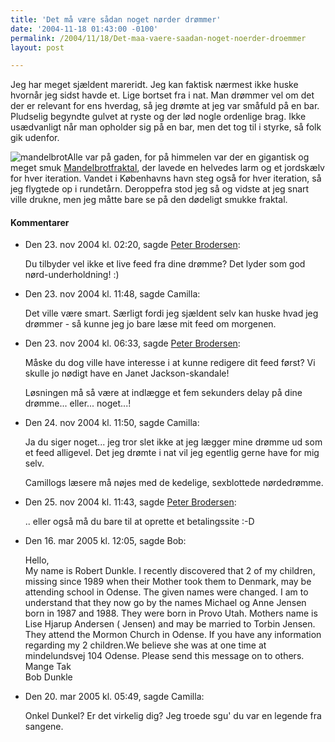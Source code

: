 ```yaml
---
title: 'Det må være sådan noget nørder drømmer'
date: '2004-11-18 01:43:00 -0100'
permalink: /2004/11/18/Det-maa-vaere-saadan-noget-noerder-droemmer
layout: post

---
```

Jeg har meget sjældent mareridt. Jeg kan faktisk nærmest ikke huske hvornår jeg sidst havde et. Lige bortset fra i nat. Man drømmer vel om det der er relevant for ens hverdag, så jeg drømte at jeg var småfuld på en bar. Pludselig begyndte gulvet at ryste og der lød nogle ordenlige brag. Ikke usædvanligt når man opholder sig på en bar, men det tog til i styrke, så folk gik udenfor.

![mandelbrot](http://www.xoc.dk/images/things/mandel.jpg)Alle var på gaden, for på himmelen var der en gigantisk og meget smuk [Mandelbrotfraktal](http://www.fllo.dk/mandelbrot.asp), der lavede en helvedes larm og et jordskælv for hver iteration. Vandet i Københavns havn steg også for hver iteration, så jeg flygtede op i rundetårn. Deroppefra stod jeg så og vidste at jeg snart ville drukne, men jeg måtte bare se på den dødeligt smukke fraktal.
<div class="vintage-comments">
<h4>Kommentarer </h4>
<ul class="vintage-comments-list"><li>
<p class="comment-meta">Den <time datetime="2004-11-23T02:20:21+01:00">23. nov 2004 kl.  02:20</time>, sagde <a href="http://pe.ter.dk/">Peter Brodersen</a>:</p>
<p>Du tilbyder vel ikke et live feed fra dine drømme? Det lyder som god nørd-underholdning! :)</p>
</li>

<li>
<p class="comment-meta">Den <time datetime="2004-11-23T11:48:33+01:00">23. nov 2004 kl.  11:48</time>, sagde Camilla:</p>
<p>Det ville være smart. Særligt fordi jeg sjældent selv kan huske hvad jeg drømmer - så kunne jeg jo bare læse mit feed om morgenen.</p>
</li>

<li>
<p class="comment-meta">Den <time datetime="2004-11-23T18:33:32+01:00">23. nov 2004 kl.  06:33</time>, sagde <a href="http://pe.ter.dk/">Peter Brodersen</a>:</p>
<p>Måske du dog ville have interesse i at kunne redigere dit feed først? Vi skulle jo nødigt have en Janet Jackson-skandale!</p>
<p>Løsningen må så være at indlægge et fem sekunders delay på dine drømme... eller... noget...!</p>
</li>

<li>
<p class="comment-meta">Den <time datetime="2004-11-24T11:50:54+01:00">24. nov 2004 kl.  11:50</time>, sagde Camilla:</p>
<p>Ja du siger noget... jeg tror slet ikke at jeg lægger mine drømme ud som et feed alligevel. Det jeg drømte i nat vil jeg egentlig gerne have for mig selv.</p>
<p>Camillogs læsere må nøjes med de kedelige, sexblottede nørdedrømme.</p>
</li>

<li>
<p class="comment-meta">Den <time datetime="2004-11-25T11:43:47+01:00">25. nov 2004 kl.  11:43</time>, sagde <a href="http://pe.ter.dk/">Peter Brodersen</a>:</p>
<p>.. eller også må du bare til at oprette et betalingssite :-D</p>
</li>

<li>
<p class="comment-meta">Den <time datetime="2005-03-16T00:05:13+01:00">16. mar 2005 kl.  12:05</time>, sagde Bob:</p>
<p>Hello,<br />
My name is Robert Dunkle. I recently discovered that 2 of my children, missing since 1989 when their Mother took them to Denmark, may be attending school in Odense. The given names were changed. I am to understand that they now go by the names Michael og Anne Jensen born in 1987 and 1988. They were born in Provo Utah. Mothers name is Lise Hjarup Andersen ( Jensen) and may be married to Torbin Jensen. They attend the Mormon Church in Odense. If you have any information regarding my 2 children.We believe she was at one time at mindelundsvej 104 Odense. Please send this message on to others.<br />
Mange Tak<br />
Bob Dunkle</p>
</li>
<li>
<p class="comment-meta">Den <time datetime="2005-03-20T17:49:57+01:00">20. mar 2005 kl.  05:49</time>, sagde Camilla:</p>
<p>Onkel Dunkel? Er det virkelig dig? Jeg troede sgu' du var en legende fra sangene.</p>
</li>
</ul>
</div>
